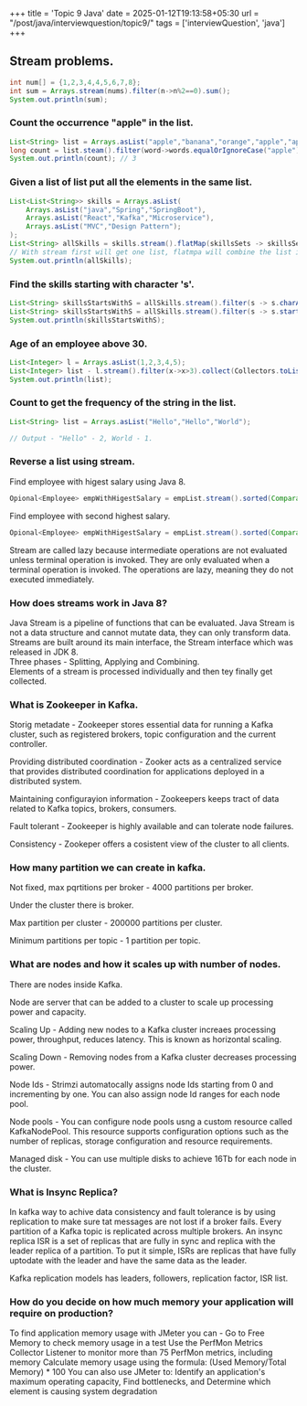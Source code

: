 +++
title = 'Topic 9 Java'
date = 2025-01-12T19:13:58+05:30
url = "/post/java/interviewquestion/topic9/"
tags = ['interviewQuestion', 'java']
+++

## Stream problems.

```java
int num[] = {1,2,3,4,4,5,6,7,8};
int sum = Arrays.stream(nums).filter(n->n%2==0).sum();
System.out.println(sum);
```

### Count the occurrence "apple" in the list.

```java
List<String> list = Arrays.asList("apple","banana","orange","apple","apple");
long count = list.steam().filter(word->words.equalOrIgnoreCase("apple")).count();
System.out.println(count); // 3
```

### Given a list of list put all the elements in the same list.

```java
List<List<String>> skills = Arrays.asList(
    Arrays.asList("java","Spring","SpringBoot"),
    Arrays.asList("React","Kafka","Microservice"),
    Arrays.asList("MVC","Design Pattern");
);
List<String> allSkills = skills.stream().flatMap(skillsSets -> skillsSet.stream()).collect(Collectors.toList());
// With stream first will get one list, flatmpa will combine the list in one list.
System.out.println(allSkills);
```

### Find the skills starting with character 's'.

```java
List<String> skillsStartsWithS = allSkills.stream().filter(s -> s.charAt(0)=='s').collect(Collectors.toList());
List<String> skillsStartsWithS = allSkills.stream().filter(s -> s.startsWith("S")).collect(Collectors.toList());
System.out.println(skillsStartsWithS);
```

### Age of an employee above 30.

```java
List<Integer> l = Arrays.asList(1,2,3,4,5);
List<Integer> list - l.stream().filter(x->x>3).collect(Collectors.toList());
System.out.println(list);
```

### Count to get the frequency of the string in the list.

```java
List<String> list = Arrays.asList("Hello","Hello","World");

// Output - "Hello" - 2, World - 1.
```

### Reverse a list using stream.

Find employee with higest salary using Java 8.

```java
Opional<Employee> empWithHigestSalary = empList.stream().sorted(Comparator.comparingDouble(Employee::getSalary).reversed()).findFirst();
```

Find employee with second highest salary.

```java
Opional<Employee> empWithHigestSalary = empList.stream().sorted(Comparator.comparingDouble(Employee::getSalary).reversed()).skip(1).findFirst();
```

Stream are called lazy because intermediate operations are not evaluated unless terminal operation is invoked. They are only evaluated when a terminal operation is invoked. The operations are lazy, meaning they do not executed immediately.

### How does streams work in Java 8?

Java Stream is a pipeline of functions that can be evaluated. Java Stream is not a data structure and cannot mutate data, they can only transform data. Streams are built around its main interface, the Stream interface which was released in JDK 8.  
Three phases - Splitting, Applying and Combining.  
Elements of a stream is processed individually and then tey finally get collected.

### What is Zookeeper in Kafka.

Storig metadate - Zookeeper stores essential data for running a Kafka cluster, such as registered brokers, topic configuration and the current controller.

Providing distributed coordination - Zooker acts as a centralized service that provides distributed coordination for applications deployed in a distributed system.

Maintaining configurayion information - Zookeepers keeps tract of data related to Kafka topics, brokers, consumers.

Fault tolerant - Zookeeper is highly available and can tolerate node failures.

Consistency - Zookeper offers a cosistent view of the cluster to all clients.

### How many partition we can create in kafka.

Not fixed, max pqrtitions per broker - 4000 partitions per broker.

Under the cluster there is broker.

Max partition per cluster - 200000 partitions per cluster.

Minimum partitions per topic - 1 partition per topic.

### What are nodes and how it scales up with number of nodes.

There are nodes inside Kafka.

Node are server that can be added to a cluster to scale up processing power and capacity.

Scaling Up - Adding new nodes to a Kafka cluster increaes processing power, throughput, reduces latency. This is known as horizontal scaling.

Scaling Down - Removing nodes from a Kafka cluster decreases processing power.

Node Ids - Strimzi automatocally assigns node Ids starting from 0 and incrementing by one. You can also assign node Id ranges for each node pool.

Node pools - You can configure node pools usng a custom resource called KafkaNodePool. This resource supports configuration options such as the number of replicas, storage configuration and resource requirements.

Managed disk - You can use multiple disks to achieve 16Tb for each node in the cluster.

### What is Insync Replica?

In kafka way to achive data consistency and fault tolerance is by using replication to make sure tat messages are not lost if a broker fails. Every partition of a Kafka topic is replicated across multiple brokers. An insync replica ISR is a set of replicas that are fully in sync and replica with the leader replica of a partition. To put it simple, ISRs are replicas that have fully uptodate with the leader and have the same data as the leader.

Kafka replication models has leaders, followers, replication factor, ISR list.

### How do you decide on how much memory your application will require on production?

To find application memory usage with JMeter you can -
Go to Free Memory to check memory usage in a test
Use the PerfMon Metrics Collector Listener to monitor more than 75 PerfMon metrics, including memory
Calculate memory usage using the formula: (Used Memory/Total Memory) * 100
You can also use JMeter to: Identify an application's maximum operating capacity, Find bottlenecks, and Determine which element is causing system degradation
